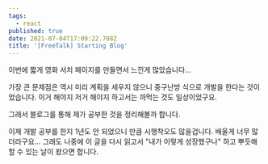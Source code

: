 ```yaml
---
tags:
  - react
published: true
date: 2021-07-04T17:09:22.708Z
title: '[FreeTalk] Starting Blog'
---
```

이번에 짧게 영화 서치 페이지를 만들면서 느낀게 많았습니다... 

가장 큰 문제점은 역시 미리 계획을 세우지 않으니 중구난방 식으로 개발을 한다는 것이었습니다. 이거 해야지 저거 해야지 하고서는 까먹는 것도 일상이었구요.

그래서 블로그를 통해 제가 공부한 것을 정리해볼까 합니다. 

이제 개발 공부를 한지 1년도 안 되었으니 만큼 시행착오도 많을겁니다. 배울게 너무 많더라구요... 그래도 나중에 이 글을 다시 읽고서 "내가 이렇게 성장했구나" 하고 뿌듯해할 수 있는 날이 왔으면 합니다.
